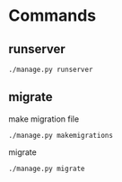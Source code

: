 # Commands
## runserver
```
./manage.py runserver
```
## migrate

make migration file
```
./manage.py makemigrations
```

migrate
```
./manage.py migrate
```

